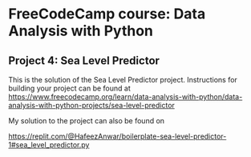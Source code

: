 # FreeCodeCamp course: Data Analysis with Python
## Project 4: Sea Level Predictor

This is the solution of the Sea Level Predictor project. Instructions for building your project can be found at https://www.freecodecamp.org/learn/data-analysis-with-python/data-analysis-with-python-projects/sea-level-predictor

My solution to the project can also be found on

https://replit.com/@HafeezAnwar/boilerplate-sea-level-predictor-1#sea_level_predictor.py

